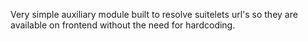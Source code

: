 Very simple auxiliary module built to resolve suitelets url's so they are available on frontend without the need for hardcoding.